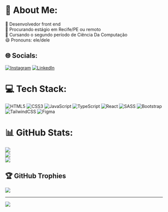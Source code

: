 # 💫 About Me:
🌱 Desenvolvedor front end<br>👀 Procurando estágio em Recife/PE ou remoto<br>👾 Cursando o segundo período de Ciência Da Computação<br>😄 Pronouns: ele/dele


## 🌐 Socials:
[![Instagram](https://img.shields.io/badge/Instagram-%23E4405F.svg?logo=Instagram&logoColor=white)](https://instagram.com/marcelo_henri22) [![LinkedIn](https://img.shields.io/badge/LinkedIn-%230077B5.svg?logo=linkedin&logoColor=white)](https://linkedin.com/in/marcelo-brito-287122204) 

# 💻 Tech Stack:
![HTML5](https://img.shields.io/badge/html5-%23E34F26.svg?style=for-the-badge&logo=html5&logoColor=white) ![CSS3](https://img.shields.io/badge/css3-%231572B6.svg?style=for-the-badge&logo=css3&logoColor=white) ![JavaScript](https://img.shields.io/badge/javascript-%23323330.svg?style=for-the-badge&logo=javascript&logoColor=%23F7DF1E) ![TypeScript](https://img.shields.io/badge/typescript-%23007ACC.svg?style=for-the-badge&logo=typescript&logoColor=white)  ![React](https://img.shields.io/badge/react-%2320232a.svg?style=for-the-badge&logo=react&logoColor=%2361DAFB) ![SASS](https://img.shields.io/badge/SASS-hotpink.svg?style=for-the-badge&logo=SASS&logoColor=white) ![Bootstrap](https://img.shields.io/badge/bootstrap-%23563D7C.svg?style=for-the-badge&logo=bootstrap&logoColor=white) ![TailwindCSS](https://img.shields.io/badge/tailwindcss-%2338B2AC.svg?style=for-the-badge&logo=tailwind-css&logoColor=white) 	![Figma](https://img.shields.io/badge/figma-%23F24E1E.svg?style=for-the-badge&logo=figma&logoColor=white)
# 📊 GitHub Stats:
![](https://github-readme-stats.vercel.app/api?username=MarceloCoelho1&theme=react&hide_border=false&include_all_commits=false&count_private=false)<br/>
![](https://github-readme-streak-stats.herokuapp.com/?user=MarceloCoelho1&theme=react&hide_border=false)<br/>
![](https://github-readme-stats.vercel.app/api/top-langs/?username=MarceloCoelho1&theme=react&hide_border=false&include_all_commits=false&count_private=false&layout=compact)

## 🏆 GitHub Trophies
![](https://github-profile-trophy.vercel.app/?username=MarceloCoelho1&theme=radical&no-frame=false&no-bg=true&margin-w=4)

---
[![](https://visitcount.itsvg.in/api?id=MarceloCoelho1&icon=7&color=1)](https://visitcount.itsvg.in)

<!-- Proudly created with GPRM ( https://gprm.itsvg.in ) -->
